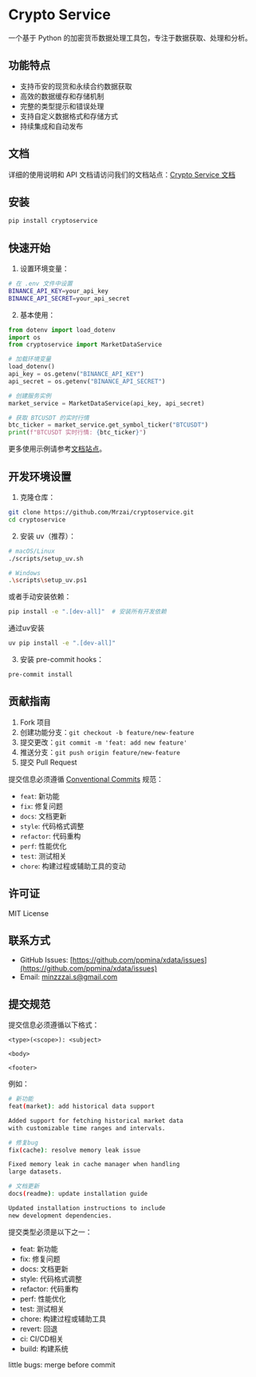 # Crypto Service

一个基于 Python 的加密货币数据处理工具包，专注于数据获取、处理和分析。

## 功能特点

- 支持币安的现货和永续合约数据获取
- 高效的数据缓存和存储机制
- 完整的类型提示和错误处理
- 支持自定义数据格式和存储方式
- 持续集成和自动发布

## 文档

详细的使用说明和 API 文档请访问我们的文档站点：[Crypto Service 文档](https://mrzai.github.io/cryptoservice/)

## 安装

```bash
pip install cryptoservice
```

## 快速开始

1. 设置环境变量：

```bash
# 在 .env 文件中设置
BINANCE_API_KEY=your_api_key
BINANCE_API_SECRET=your_api_secret
```

2. 基本使用：

```python
from dotenv import load_dotenv
import os
from cryptoservice import MarketDataService

# 加载环境变量
load_dotenv()
api_key = os.getenv("BINANCE_API_KEY")
api_secret = os.getenv("BINANCE_API_SECRET")

# 创建服务实例
market_service = MarketDataService(api_key, api_secret)

# 获取 BTCUSDT 的实时行情
btc_ticker = market_service.get_symbol_ticker("BTCUSDT")
print(f"BTCUSDT 实时行情: {btc_ticker}")
```

更多使用示例请参考[文档站点](https://mrzai.github.io/cryptoservice/)。

## 开发环境设置

1. 克隆仓库：
```bash
git clone https://github.com/Mrzai/cryptoservice.git
cd cryptoservice
```

2. 安装 uv（推荐）：
```bash
# macOS/Linux
./scripts/setup_uv.sh

# Windows
.\scripts\setup_uv.ps1
```

或者手动安装依赖：
```bash
pip install -e ".[dev-all]"  # 安装所有开发依赖
```
通过uv安装
```bash
uv pip install -e ".[dev-all]"
```

3. 安装 pre-commit hooks：
```bash
pre-commit install
```

## 贡献指南

1. Fork 项目
2. 创建功能分支：`git checkout -b feature/new-feature`
3. 提交更改：`git commit -m 'feat: add new feature'`
4. 推送分支：`git push origin feature/new-feature`
5. 提交 Pull Request

提交信息必须遵循 [Conventional Commits](https://www.conventionalcommits.org/) 规范：

- `feat`: 新功能
- `fix`: 修复问题
- `docs`: 文档更新
- `style`: 代码格式调整
- `refactor`: 代码重构
- `perf`: 性能优化
- `test`: 测试相关
- `chore`: 构建过程或辅助工具的变动

## 许可证

MIT License

## 联系方式

- GitHub Issues: [https://github.com/ppmina/xdata/issues](https://github.com/ppmina/xdata/issues)
- Email: minzzzai.s@gmail.com

## 提交规范

提交信息必须遵循以下格式：
```
<type>(<scope>): <subject>

<body>

<footer>
```

例如：
```bash
# 新功能
feat(market): add historical data support

Added support for fetching historical market data
with customizable time ranges and intervals.

# 修复bug
fix(cache): resolve memory leak issue

Fixed memory leak in cache manager when handling
large datasets.

# 文档更新
docs(readme): update installation guide

Updated installation instructions to include
new development dependencies.
```

提交类型必须是以下之一：
- feat: 新功能
- fix: 修复问题
- docs: 文档更新
- style: 代码格式调整
- refactor: 代码重构
- perf: 性能优化
- test: 测试相关
- chore: 构建过程或辅助工具
- revert: 回退
- ci: CI/CD相关
- build: 构建系统

little bugs: merge before commit
